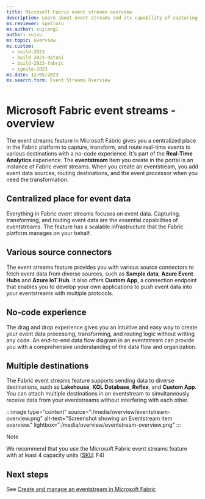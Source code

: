 ```yaml
---
title: Microsoft Fabric event streams overview
description: Learn about event streams and its capability of capturing, transforming, and routing real-time events to various destinations in Microsoft Fabric.
ms.reviewer: spelluru
ms.author: xujiang1
author: xujxu
ms.topic: overview
ms.custom:
  - build-2023
  - build-2023-dataai
  - build-2023-fabric
  - ignite-2023
ms.date: 12/05/2023
ms.search.form: Event Streams Overview
---
```


# Microsoft Fabric event streams - overview

The event streams feature in Microsoft Fabric gives you a centralized place in the Fabric platform to capture, transform, and route real-time events to various destinations with a no-code experience. It's part of the **Real-Time Analytics** experience. The **eventstream** item you create in the portal is an instance of Fabric event streams. When you create an eventstream, you add event data sources, routing destinations, and the event processor when you need the transformation.

## Centralized place for event data

Everything in Fabric event streams focuses on event data. Capturing, transforming, and routing event data are the essential capabilities of eventstreams. The feature has a scalable infrastructure that the Fabric platform manages on your behalf.

## Various source connectors

The event streams feature provides you with various source connectors to fetch event data from diverse sources, such as **Sample data**, **Azure Event Hubs** and **Azure IoT Hub**. It also offers **Custom App**, a connection endpoint that enables you to develop your own applications to push event data into your eventstreams with multiple protocols.

## No-code experience

The drag and drop experience gives you an intuitive and easy way to create your event data processing, transforming, and routing logic without writing any code. An end-to-end data flow diagram in an eventstream can provide you with a comprehensive understanding of the data flow and organization.

## Multiple destinations

The Fabric event streams feature supports sending data to diverse destinations, such as **Lakehouse**, **KQL Database**, **Reflex**, and **Custom App**. You can attach multiple destinations in an eventstream to simultaneously receive data from your eventstreams without interfering with each other.

:::image type="content" source="./media/overview/eventstream-overview.png" alt-text="Screenshot showing an Eventstream item overview." lightbox="./media/overview/eventstream-overview.png" :::

> [!NOTE]
> We recommend that you use the Microsoft Fabric event streams feature with at least 4 capacity units ([SKU](/fabric/enterprise/licenses#capacity-license): F4)

## Next steps

See [Create and manage an eventstream in Microsoft Fabric](./create-manage-an-eventstream.md)
